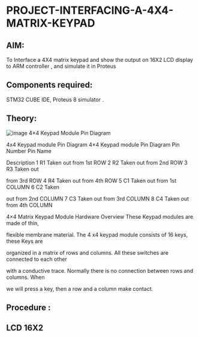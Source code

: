# PROJECT-INTERFACING-A-4X4-MATRIX-KEYPAD
## AIM:
To Interface a 4X4 matrix keypad and show the output on 16X2 LCD display to ARM controller , and simulate it in Proteus
## Components required:
STM32 CUBE IDE, Proteus 8 simulator .
## Theory:

![image](https://github.com/user-attachments/assets/bd6d6ca8-3918-4947-97cf-f688710776d8)
4×4 Keypad Module Pin Diagram

4x4 Keypad module Pin Diagram 4×4 Keypad module Pin Diagram Pin Number Pin Name

Description 1 R1 Taken out from 1st ROW 2 R2 Taken out from 2nd ROW 3 R3 Taken out

from 3rd ROW 4 R4 Taken out from 4th ROW 5 C1 Taken out from 1st COLUMN 6 C2 Taken

out from 2nd COLUMN 7 C3 Taken out from 3rd COLUMN 8 C4 Taken out from 4th COLUMN 

4×4 Matrix Keypad Module Hardware Overview These Keypad modules are made of thin,

flexible membrane material. The 4 x4 keypad module consists of 16 keys, these Keys are

organized in a matrix of rows and columns. All these switches are connected to each other

with a conductive trace. Normally there is no connection between rows and columns. When 

we will press a key, then a row and a column make contact.

## Procedure :

## LCD 16X2

